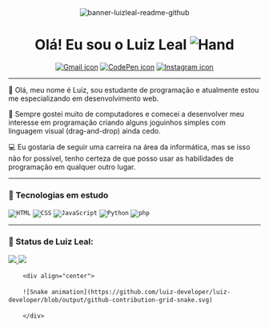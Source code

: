 <div align="center">
    <img src="https://i.ibb.co/1bxP1gZ/banner-luizleal-readme-github.png" alt="banner-luizleal-readme-github" border="0">
    <h1>Olá! Eu sou o Luiz Leal  <img src="https://media.tenor.com/Wx9IEmZZXSoAAAAj/hi.gif" alt=Hand icon" width="30px"/></h1>
</div>
<div align="center">
    <a href="mailto:luizleal.dev@gmail.com?subject=&body=Hi, my name is..."><img src="https://img.shields.io/badge/Gmail-D14836?style=for-the-badge&logo=gmail&logoColor=white" alt="Gmail icon"/></a>
    <a href="https://codepen.io/luiz-dev"><img src="https://img.shields.io/badge/Codepen-000000?style=for-the-badge&logo=codepen&logoColor=white" alt="CodePen icon" /></a>
    <a href="https://instagram.com/luizz.dev?igshid=YmMyMTA2M2Y="><img src="https://img.shields.io/badge/Instagram-E4405F?style=for-the-badge&logo=instagram&logoColor=white" alt="Instagram icon" /></a>
</div>
<hr>
<div>
    <p>👋 Olá, meu nome é Luiz, sou estudante de programação e atualmente estou me especializando em desenvolvimento web.</p>
    <p>🧒 Sempre gostei muito de computadores e comecei a desenvolver meu interesse em programação criando alguns joguinhos simples com linguagem visual (drag-and-drop) ainda cedo.</p>
     <p>💻 Eu gostaria de seguir uma carreira na área da informática, mas se isso não for possível, tenho certeza de que posso usar as habilidades de programação em qualquer outro lugar.</p>
</div>
<hr>
<div>
    <h3>📖 Tecnologias em estudo</h3>
    <div>
       <code><img height="40" src="https://user-images.githubusercontent.com/25181517/192158954-f88b5814-d510-4564-b285-dff7d6400dad.png" alt="HTML" title="HTML" /></code>
       <code><img height="40" src="https://user-images.githubusercontent.com/25181517/183898674-75a4a1b1-f960-4ea9-abcb-637170a00a75.png" alt="CSS" title="CSS" /></code>
       <code><img height="40" src="https://user-images.githubusercontent.com/25181517/117447155-6a868a00-af3d-11eb-9cfe-245df15c9f3f.png" alt="JavaScript" title="JavaScript" /></code>
       <code><img height="40" src="https://user-images.githubusercontent.com/25181517/183423507-c056a6f9-1ba8-4312-a350-19bcbc5a8697.png" alt="Python" title="Python" /></code>
       <code><img height="40" src="https://user-images.githubusercontent.com/25181517/183570228-6a040b9f-3ddf-47a2-a201-743121dac664.png" alt="php" title="php" /></code> 
    </div>
</div>
<hr>
<div>
    <h3>🎯 Status de Luiz Leal:</h3>
    <a href="github.com/Luiz-Developer">
    <img height="150px" src="https://github-readme-stats.vercel.app/api?username=Luiz-Developer&show_icons=true&theme=radical&include_all_commits=true&count_private=true"/>
    <img height="150px" src="https://github-readme-stats.vercel.app/api/top-langs/?username=Luiz-Developer&layout=compact&langs_count=7&theme=radical"/>
    </a>
</div>
        
        <div align="center">
        
        ![Snake animation](https://github.com/luiz-developer/luiz-developer/blob/output/github-contribution-grid-snake.svg)

        </div>
